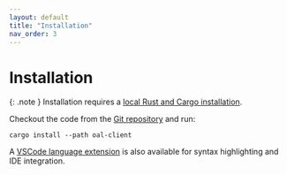 ```yaml
---
layout: default
title: "Installation"
nav_order: 3
---
```


# Installation

{: .note }
Installation requires a [local Rust and Cargo installation](https://doc.rust-lang.org/cargo/getting-started/installation.html).

Checkout the code from the [Git repository](https://github.com/oxlip-lang/oal) and run:

```
cargo install --path oal-client
```

A [VSCode language extension](https://github.com/oxlip-lang/oal-vscode) is also available for syntax highlighting and IDE integration.
